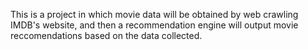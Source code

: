 This is a project in which movie data will be obtained by web crawling IMDB's website, and then a recommendation engine will output movie reccomendations based on the data collected. 